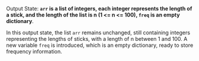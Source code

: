 Output State: **`arr` is a list of integers, each integer represents the length of a stick, and the length of the list is n (1 <= n <= 100), `freq` is an empty dictionary**.

In this output state, the list `arr` remains unchanged, still containing integers representing the lengths of sticks, with a length of n between 1 and 100. A new variable `freq` is introduced, which is an empty dictionary, ready to store frequency information.